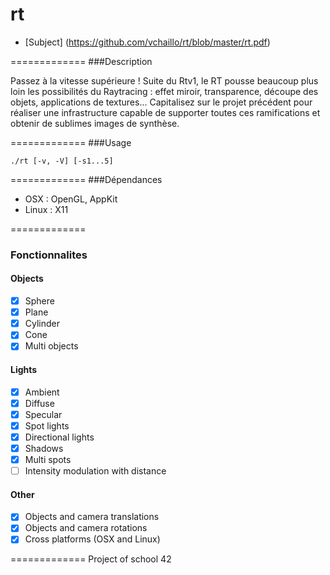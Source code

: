 rt
====

* [Subject] (https://github.com/vchaillo/rt/blob/master/rt.pdf)

=============
###Description

Passez à la vitesse supérieure ! Suite du Rtv1, le RT pousse beaucoup plus loin les possibilités du Raytracing : effet miroir, transparence, découpe des objets, applications de textures... Capitalisez sur le projet précédent pour réaliser une infrastructure capable de supporter toutes ces ramifications et obtenir de sublimes images de synthèse.

=============
###Usage

```
./rt [-v, -V] [-s1...5]
```

=============
###Dépendances

* OSX : OpenGL, AppKit
* Linux : X11

=============
### Fonctionnalites

#### Objects
- [x] Sphere
- [x] Plane
- [x] Cylinder
- [x] Cone
- [x] Multi objects

#### Lights
- [x] Ambient
- [x] Diffuse
- [x] Specular
- [x] Spot lights
- [x] Directional lights
- [x] Shadows
- [x] Multi spots
- [ ] Intensity modulation with distance

#### Other
- [x] Objects and camera translations
- [x] Objects and camera rotations
- [x] Cross platforms (OSX and Linux)

=============
Project of school 42

